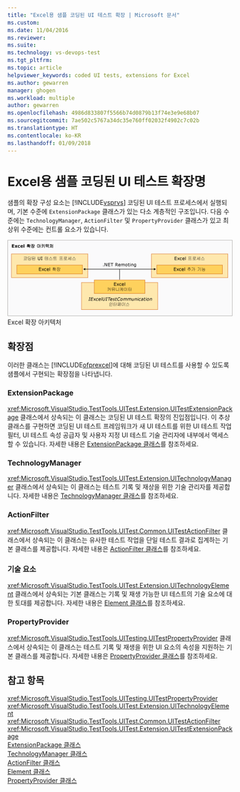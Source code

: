 ```yaml
---
title: "Excel용 샘플 코딩된 UI 테스트 확장 | Microsoft 문서"
ms.custom: 
ms.date: 11/04/2016
ms.reviewer: 
ms.suite: 
ms.technology: vs-devops-test
ms.tgt_pltfrm: 
ms.topic: article
helpviewer_keywords: coded UI tests, extensions for Excel
ms.author: gewarren
manager: ghogen
ms.workload: multiple
author: gewarren
ms.openlocfilehash: 4986d833807f5566b74d0879b13f74e3e9e68b07
ms.sourcegitcommit: 7ae502c5767a34dc35e760ff02032f4902c7c02b
ms.translationtype: HT
ms.contentlocale: ko-KR
ms.lasthandoff: 01/09/2018
---
```

# <a name="sample-coded-ui-test-extension-for-excel"></a>Excel용 샘플 코딩된 UI 테스트 확장명
샘플의 확장 구성 요소는 [!INCLUDE[vsprvs](../code-quality/includes/vsprvs_md.md)] 코딩된 UI 테스트 프로세스에서 실행되며, 기본 수준에 `ExtensionPackage` 클래스가 있는 다소 계층적인 구조입니다. 다음 수준에는 `TechnologyManager`, `ActionFilter` 및 `PropertyProvider` 클래스가 있고 최상위 수준에는 컨트롤 요소가 있습니다.  
  
 ![Excel 테스트 확장 아키텍처](../test/media/excel_extarch.png "Excel_ExtArch")  
Excel 확장 아키텍처  
  
## <a name="extension-points"></a>확장점  
 이러한 클래스는 [!INCLUDE[ofprexcel](../test/includes/ofprexcel_md.md)]에 대해 코딩된 UI 테스트를 사용할 수 있도록 샘플에서 구현되는 확장점을 나타냅니다.  
  
### <a name="extensionpackage"></a>ExtensionPackage  
 <xref:Microsoft.VisualStudio.TestTools.UITest.Extension.UITestExtensionPackage> 클래스에서 상속되는 이 클래스는 코딩된 UI 테스트 확장의 진입점입니다. 이 추상 클래스를 구현하면 코딩된 UI 테스트 프레임워크가 새 UI 테스트를 위한 UI 테스트 작업 필터, UI 테스트 속성 공급자 및 사용자 지정 UI 테스트 기술 관리자에 내부에서 액세스할 수 있습니다. 자세한 내용은 [ExtensionPackage 클래스](../test/sample-excel-extension-extensionpackage-class.md)를 참조하세요.  
  
### <a name="technologymanager"></a>TechnologyManager  
 <xref:Microsoft.VisualStudio.TestTools.UITest.Extension.UITechnologyManager> 클래스에서 상속되는 이 클래스는 테스트 기록 및 재상을 위한 기술 관리자를 제공합니다. 자세한 내용은 [TechnologyManager 클래스](../test/sample-excel-extension-technologymanager-class.md)를 참조하세요.  
  
### <a name="actionfilter"></a>ActionFilter  
 <xref:Microsoft.VisualStudio.TestTools.UITest.Common.UITestActionFilter> 클래스에서 상속되는 이 클래스는 유사한 테스트 작업을 단일 테스트 결과로 집계하는 기본 클래스를 제공합니다. 자세한 내용은 [ActionFilter 클래스](../test/sample-excel-extension-actionfilter-class.md)를 참조하세요.  
  
### <a name="technology-elements"></a>기술 요소  
 <xref:Microsoft.VisualStudio.TestTools.UITest.Extension.UITechnologyElement> 클래스에서 상속되는 기본 클래스는 기록 및 재생 가능한 UI 테스트의 기술 요소에 대한 토대를 제공합니다. 자세한 내용은 [Element 클래스](../test/sample-excel-extension-element-classes.md)를 참조하세요.  
  
### <a name="propertyprovider"></a>PropertyProvider  
 <xref:Microsoft.VisualStudio.TestTools.UITesting.UITestPropertyProvider> 클래스에서 상속되는 이 클래스는 테스트 기록 및 재생을 위한 UI 요소의 속성을 지원하는 기본 클래스를 제공합니다. 자세한 내용은 [PropertyProvider 클래스](../test/sample-excel-extension-propertyprovider-class.md)를 참조하세요.  
  
## <a name="see-also"></a>참고 항목  
 <xref:Microsoft.VisualStudio.TestTools.UITesting.UITestPropertyProvider>   
 <xref:Microsoft.VisualStudio.TestTools.UITest.Extension.UITechnologyElement>   
 <xref:Microsoft.VisualStudio.TestTools.UITest.Common.UITestActionFilter>   
 <xref:Microsoft.VisualStudio.TestTools.UITest.Extension.UITestExtensionPackage>   
 [ExtensionPackage 클래스](../test/sample-excel-extension-extensionpackage-class.md)   
 [TechnologyManager 클래스](../test/sample-excel-extension-technologymanager-class.md)   
 [ActionFilter 클래스](../test/sample-excel-extension-actionfilter-class.md)   
 [Element 클래스](../test/sample-excel-extension-element-classes.md)   
 [PropertyProvider 클래스](../test/sample-excel-extension-propertyprovider-class.md)

